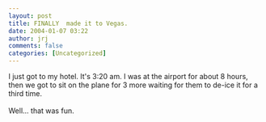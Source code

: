 ```yaml
---
layout: post
title: FINALLY  made it to Vegas.
date: 2004-01-07 03:22
author: jrj
comments: false
categories: [Uncategorized]
---
```

I just got to my hotel. It's 3:20 am. I was at the airport for about 8 hours, then we got to sit on the plane for 3 more waiting for them to de-ice it for a third time.
<br />
<br />Well... that was fun.
